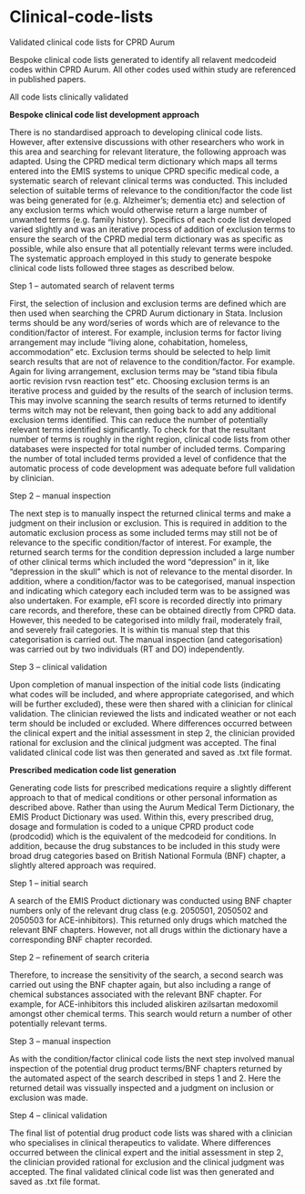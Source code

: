 # Clinical-code-lists
Validated clinical code lists for CPRD Aurum 

Bespoke clinical code lists generated to identify all relavent medcodeid codes within CPRD Aurum.  All other codes used within study are referenced in published papers.

All code lists clinically validated

**Bespoke clinical code list development approach** 

There is no standardised approach to developing clinical code lists.  However, after extensive discussions with other researchers who work in this area and searching for relevant literature, the following approach was adapted.  Using the CPRD medical term dictionary which maps all terms entered into the EMIS systems to unique CPRD specific medical code, a systematic search of relevant clinical terms was conducted.  This included selection of suitable terms of relevance to the condition/factor the code list was being generated for (e.g. Alzheimer’s; dementia etc) and selection of any exclusion terms which would otherwise return a large number of unwanted terms (e.g. family history).   Specifics of each code list developed varied slightly and was an iterative process of addition of exclusion terms to ensure the search of the CPRD medial term dictionary was as specific as possible, while also ensure that all potentially relevant terms were included.  The systematic approach employed in this study to generate bespoke clinical code lists followed three stages as described below.

Step 1 – automated search of relavent terms

First, the selection of inclusion and exclusion terms are defined which are then used when searching the CPRD Aurum dictionary in Stata.  Inclusion terms should be any word/series of words which are of relevance to the condition/factor of interest.  For example, inclusion terms for factor living arrangement may include “living alone, cohabitation, homeless, accommodation” etc.  Exclusion terms should be selected to help limit search results that are not of relavence to the condition/factor.  For example. Again for living arrangement, exclusion terms may be “stand tibia fibula aortic revision rvsn reaction test” etc.  Choosing exclusion terms is an iterative process and guided by the results of the search of inclusion terms.  This may involve scanning the search results of terms returned to identify terms witch may not be relevant, then going back to add any additional exclusion terms identified.  This can reduce the number of potentially relevant terms identified significantly.  To check for that the resultant number of terms is roughly in the right region, clinical code lists from other databases were inspected for total number of included terms.  Comparing the number of total included terms provided a level of confidence that the automatic process of code development was adequate before full validation by clinician. 

Step 2 – manual inspection

The next step is to manually inspect the returned clinical terms and make a judgment on their inclusion or exclusion.  This is required in addition to the automatic exclusion process as some included terms may still not be of relevance to the specific condition/factor of interest.  For example, the returned search terms for the condition depression included a large number of other clinical terms which included the word “depression” in it, like “depression in the skull” which is not of relevance to the mental disorder.  In addition, where a condition/factor was to be categorised, manual inspection and indicating which category each included term was to be assigned was also undertaken.  For example, eFI score is recorded directly into primary care records, and therefore, these can be obtained directly from CPRD data.  However, this needed to be categorised into mildly frail, moderately frail, and severely frail categories.  It is within tis manual step that this categorisation is carried out.  The manual inspection (and categorisation) was carried out by two individuals (RT and DO) independently.

Step 3 – clinical validation

Upon completion of manual inspection of the initial code lists (indicating what codes will be included, and where appropriate categorised, and which will be further excluded), these were then shared with a clinician for clinical validation.  The clinician reviewed the lists and indicated weather or not each term should be included or excluded.  Where differences occurred between the clinical expert and the initial assessment in step 2, the clinician provided rational for exclusion and the clinical judgment was accepted.  The final validated clinical code list was then generated and saved as .txt file format.

**Prescribed medication code list generation**

Generating code lists for prescribed medications require a slightly different approach to that of medical conditions or other personal information as described above.  Rather than using the Aurum Medical Term Dictionary, the EMIS Product Dictionary was used.  Within this, every prescribed drug, dosage and formulation is coded to a unique CPRD product code (prodcodid) which is the equivalent of the medcodeid for conditions.  In addition, because the drug substances to be included in this study were broad drug categories based on British National Formula (BNF) chapter, a slightly altered approach was required.

Step 1 – initial search

A search of the EMIS Product dictionary was conducted using BNF chapter numbers only of the relevant drug class (e.g. 2050501, 2050502 and 2050503 for ACE-inhibitors).  This returned only drugs which matched the relevant BNF chapters.  However, not all drugs within the dictionary have a corresponding BNF chapter recorded.  

Step 2 – refinement of search criteria

Therefore, to increase the sensitivity of the search, a second search was carried out using the BNF chapter again, but also including a range of chemical substances associated with the relevant BNF chapter.  For example, for ACE-inhibitors this included aliskiren azilsartan medoxomil amongst other chemical terms.  This search would return a number of other potentially relevant terms.  

Step 3 – manual inspection

As with the condition/factor clinical code lists the next step involved manual inspection of the potential drug product terms/BNF chapters returned by the automated aspect of the search described in steps 1 and 2.  Here  the returned detail was vissually inspected and a judgment on inclusion or exclusion was made. 

Step 4 – clinical validation

The final list of potential drug product code lists was shared with a clinician who specialises in clinical therapeutics to validate.  Where differences occurred between the clinical expert and the initial assessment in step 2, the clinician provided rational for exclusion and the clinical judgment was accepted.  The final validated clinical code list was then generated and saved as .txt file format.

